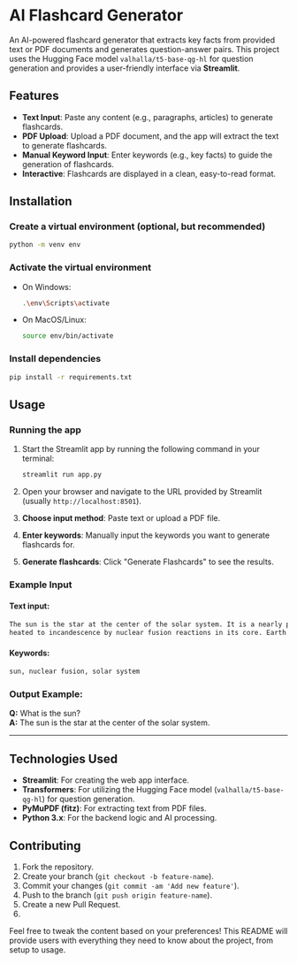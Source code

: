 # AI Flashcard Generator

An AI-powered flashcard generator that extracts key facts from provided text or PDF documents and generates question-answer pairs. This project uses the Hugging Face model `valhalla/t5-base-qg-hl` for question generation and provides a user-friendly interface via **Streamlit**.

## Features

- **Text Input**: Paste any content (e.g., paragraphs, articles) to generate flashcards.
- **PDF Upload**: Upload a PDF document, and the app will extract the text to generate flashcards.
- **Manual Keyword Input**: Enter keywords (e.g., key facts) to guide the generation of flashcards.
- **Interactive**: Flashcards are displayed in a clean, easy-to-read format.
  
## Installation

### Create a virtual environment (optional, but recommended)
```bash
python -m venv env
```

### Activate the virtual environment
- On Windows:
  ```bash
  .\env\Scripts\activate
  ```
- On MacOS/Linux:
  ```bash
  source env/bin/activate
  ```

### Install dependencies
```bash
pip install -r requirements.txt
```

## Usage

### Running the app

1. Start the Streamlit app by running the following command in your terminal:

   ```bash
   streamlit run app.py
   ```

2. Open your browser and navigate to the URL provided by Streamlit (usually `http://localhost:8501`).

3. **Choose input method**: Paste text or upload a PDF file.
4. **Enter keywords**: Manually input the keywords you want to generate flashcards for.
5. **Generate flashcards**: Click "Generate Flashcards" to see the results.

### Example Input

#### Text input:
```txt
The sun is the star at the center of the solar system. It is a nearly perfect ball of hot plasma,
heated to incandescence by nuclear fusion reactions in its core. Earth and other celestial bodies revolve around it.
```

#### Keywords:
```txt
sun, nuclear fusion, solar system
```

### Output Example:
**Q:** What is the sun?  
**A:** The sun is the star at the center of the solar system.

---

## Technologies Used
- **Streamlit**: For creating the web app interface.
- **Transformers**: For utilizing the Hugging Face model (`valhalla/t5-base-qg-hl`) for question generation.
- **PyMuPDF (fitz)**: For extracting text from PDF files.
- **Python 3.x**: For the backend logic and AI processing.

## Contributing

1. Fork the repository.
2. Create your branch (`git checkout -b feature-name`).
3. Commit your changes (`git commit -am 'Add new feature'`).
4. Push to the branch (`git push origin feature-name`).
5. Create a new Pull Request.
6. 
Feel free to tweak the content based on your preferences! This README will provide users with everything they need to know about the project, from setup to usage.

